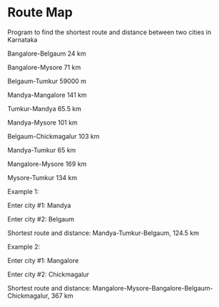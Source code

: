 # Route Map
Program to find the shortest route and distance between two cities in Karnataka

Bangalore-Belgaum 24 km

Bangalore-Mysore 71 km

Belgaum-Tumkur 59000 m

Mandya-Mangalore 141 km

Tumkur-Mandya 65.5 km

Mandya-Mysore 101 km

Belgaum-Chickmagalur 103 km

Mandya-Tumkur 65 km

Mangalore-Mysore 169 km

Mysore-Tumkur 134 km


Example 1:

Enter city #1: Mandya

Enter city #2: Belgaum

Shortest route and distance: Mandya-Tumkur-Belgaum, 124.5 km


Example 2:

Enter city #1: Mangalore

Enter city #2: Chickmagalur

Shortest route and distance: Mangalore-Mysore-Bangalore-Belgaum-Chickmagalur, 367 km
